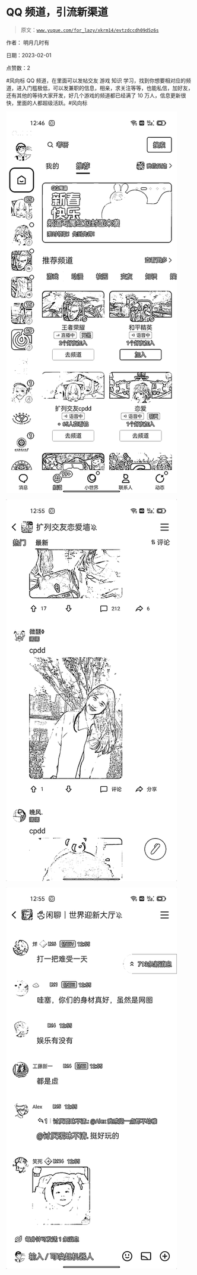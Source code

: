 # QQ 频道，引流新渠道

> 原文：[`www.yuque.com/for_lazy/xkrm14/evtzdccdh09d5z6s`](https://www.yuque.com/for_lazy/xkrm14/evtzdccdh09d5z6s)



作者： 明月几时有 

日期：2023-02-01 

点赞数：2 

#风向标 QQ 频道，在里面可以发帖交友 游戏 知识 学习，找到你想要相对应的频道，进入门槛极低，可以发兼职的信息，相亲，求关注等等，也能私信，加好友，还有其他的等待大家开发，好几个游戏的频道都已经满了 10 万人，信息更新很快，里面的人都超级活跃。#风向标 

![](img/4d48ccc08c134b80de2a7ee42c047655.png) 

![](img/2e4f95a164eb685adbab043d1250235b.png)  

![](img/0280ac382d4b9f5c3db64946c73916f6.png)  

